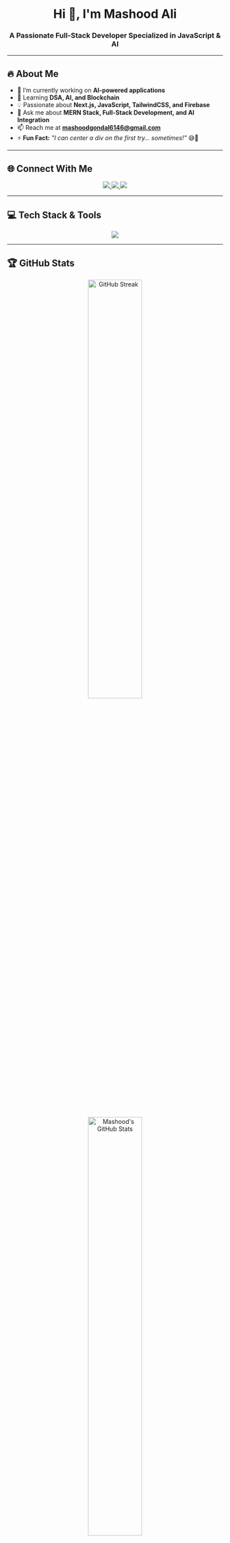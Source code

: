 <h1 align="center">Hi 👋, I'm Mashood Ali</h1>
<h3 align="center">A Passionate Full-Stack Developer Specialized in JavaScript & AI</h3>

---

## 🔥 About Me
- 🚀 I’m currently working on **AI-powered applications**  
- 🌱 Learning **DSA, AI, and Blockchain**  
- 💡 Passionate about **Next.js, JavaScript, TailwindCSS, and Firebase**  
- 💬 Ask me about **MERN Stack, Full-Stack Development, and AI Integration**  
- 📫 Reach me at **mashoodgondal6146@gmail.com**  
- ⚡ **Fun Fact:** *"I can center a div on the first try… sometimes!"* 😅🎯  

---

## 🌐 Connect With Me
<p align="center">
  <a href="https://linkedin.com/in/mashoodali" target="_blank">
    <img src="https://img.shields.io/badge/LinkedIn-0A66C2?style=for-the-badge&logo=linkedin&logoColor=white" />
  </a>
  <a href="https://github.com/Mashoodgondal" target="_blank">
    <img src="https://img.shields.io/badge/GitHub-181717?style=for-the-badge&logo=github&logoColor=white" />
  </a>
  <a href="https://instagram.com/mashood4498" target="_blank">
    <img src="https://img.shields.io/badge/Instagram-E4405F?style=for-the-badge&logo=instagram&logoColor=white" />
  </a>
</p>

---

## 💻 Tech Stack & Tools
<p align="center">
  <img src="https://skillicons.dev/icons?i=html,css,bootstrap,tailwind,js,nodejs,express,react,nextjs,mongodb,firebase,git,github,postman,figma,java" />
</p>

---

## 🏆 GitHub Stats
<div align="center">
  <img src="https://github-readme-streak-stats.herokuapp.com?user=mashoodgondal&theme=react&border_radius=10" alt="GitHub Streak" width="50%"/>
  <img src="https://github-readme-stats.vercel.app/api?username=mashoodgondal&show_icons=true&theme=react&hide_border=true" alt="Mashood's GitHub Stats" width="50%"/>
</div>

---

## 📈 Most Used Languages
<p align="center">
  <img src="https://github-readme-stats.vercel.app/api/top-langs/?username=mashoodgondal&layout=compact&theme=react&hide_border=true" width="50%"/>
</p>

---

### 🎯 My Motto
> "Keep pushing forward, keep building, and keep learning!" 🚀💻

---

🔥 **Like my work?** Feel free to **star** ⭐ my repositories & connect with me! 😊  


🔥 **Like my work?** Feel free to **star** ⭐ my repositories & connect with me! 😊  
